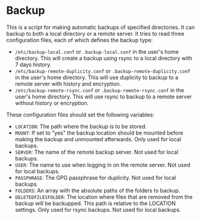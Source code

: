# Backup

This is a script for making automatic backups of specified directories. It can backup to both a local directory or a remote server. It tries to read three configuration files, each of which defines the backup type:
* `/etc/backup-local.conf` or `.backup-local.conf` in the user's home directory. This will create a backup using rsync to a local directory with 7 days history.
* `/etc/backup-remote-duplicity.conf` or `.backup-remote-duplicity.conf` in the user's home directory. This will use duplicity to backup to a remote server with history and encryption.
* `/etc/backup-remote-rsync.conf` or `.backup-remote-rsync.conf` in the user's home directory. This will use rsync to backup to a remote server without history or encryption.

These configuration files should set the following variables:

* `LOCATION`: The path where the backup is to be stored.
* `MOUNT`: If set to "yes" the backup location should be mounted before making the backup and unmounted afterwards. Only used for local backups.
* `SERVER`: The name of the remote backup server. Not used for local backups.
* `USER`: The name to use when logging in on the remote server. Not used for local backups.
* `PASSPHRASE`: The GPG passphrase for duplicity. Not used for local backups.
* `FOLDERS`: An array with the absolute paths of the folders to backup.
* `DELETEDFILESFOLDER`: The location where files that are removed from the backup will be backupped. This path is relative to the LOCATION settings. Only used for rsync backups. Not used for local backups.

